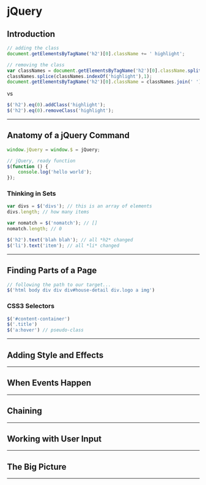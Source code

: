 # jQuery

## Introduction

```javascript
// adding the class
document.getElementsByTagName('h2')[0].className += ' highlight';

// removing the class
var classNames = document.getElementsByTagName('h2')[0].className.split(' ');
classNames.splice(classNames.indexOf('highlight'),1);
document.getElementsByTagName('h2')[0].className = classNames.join(' ');
```

vs

```javascript
$('h2').eq(0).addClass('highlight');
$('h2').eq(0).removeClass('highlight');
```

---

## Anatomy of a jQuery Command

```javascript
window.jQuery = window.$ = jQuery;

// jQuery, ready function
$(function () {
    console.log('hello world');
});
```

### Thinking in Sets

```javascript
var divs = $('divs'); // this is an array of elements
divs.length; // how many items
```

```javascript
var nomatch = $('nomatch'); // []
nomatch.length; // 0
```

```javascript
$('h2').text('blah blah'); // all *h2* changed
$('li').text('item'); // all *li* changed
```

---

## Finding Parts of a Page

```javascript
// following the path to our target...
$('html body div div div#house-detail div.logo a img')
```

### CSS3 Selectors

```javascript
$('#content-container')
$('.title')
$('a:hover') // pseudo-class
```

---

## Adding Style and Effects

---

## When Events Happen

---

## Chaining

---

## Working with User Input

---

## The Big Picture

---